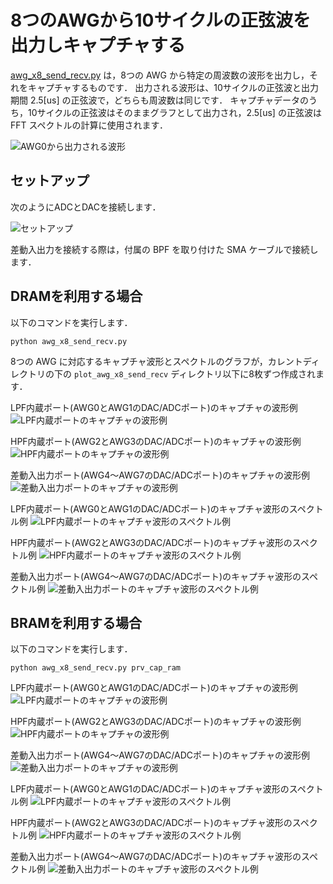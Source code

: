 # 8つのAWGから10サイクルの正弦波を出力しキャプチャする

[awg_x8_send_recv.py](../awg_x8_send_recv.py) は，8つの AWG から特定の周波数の波形を出力し，それをキャプチャするものです．
出力される波形は、10サイクルの正弦波と出力期間 2.5[us] の正弦波で，どちらも周波数は同じです．
キャプチャデータのうち，10サイクルの正弦波はそのままグラフとして出力され，2.5[us] の正弦波は FFT スペクトルの計算に使用されます．

![AWG0から出力される波形](images/awg-x8-send-recv-example.png)

## セットアップ

次のようにADCとDACを接続します．

![セットアップ](images/awg-x8-send-recv-setup.png)

差動入出力を接続する際は，付属の BPF を取り付けた SMA ケーブルで接続します．

## DRAMを利用する場合

以下のコマンドを実行します．

```
python awg_x8_send_recv.py
```

8つの AWG に対応するキャプチャ波形とスペクトルのグラフが，カレントディレクトリの下の `plot_awg_x8_send_recv` ディレクトリ以下に8枚ずつ作成されます．

LPF内蔵ポート(AWG0とAWG1のDAC/ADCポート)のキャプチャの波形例
![LPF内蔵ポートのキャプチャの波形例](images/awg-x8-send-recv-result-1.png)

HPF内蔵ポート(AWG2とAWG3のDAC/ADCポート)のキャプチャの波形例
![HPF内蔵ポートのキャプチャの波形例](images/awg-x8-send-recv-result-2.png)

差動入出力ポート(AWG4〜AWG7のDAC/ADCポート)のキャプチャの波形例
![差動入出力ポートのキャプチャの波形例](images/awg-x8-send-recv-result-3.png)

LPF内蔵ポート(AWG0とAWG1のDAC/ADCポート)のキャプチャ波形のスペクトル例
![LPF内蔵ポートのキャプチャ波形のスペクトル例](images/awg-x8-send-recv-spectrum-1.png)

HPF内蔵ポート(AWG2とAWG3のDAC/ADCポート)のキャプチャ波形のスペクトル例
![HPF内蔵ポートのキャプチャ波形のスペクトル例](images/awg-x8-send-recv-spectrum-2.png)

差動入出力ポート(AWG4〜AWG7のDAC/ADCポート)のキャプチャ波形のスペクトル例
![差動入出力ポートのキャプチャ波形のスペクトル例](images/awg-x8-send-recv-spectrum-3.png)

## BRAMを利用する場合

以下のコマンドを実行します．

```
python awg_x8_send_recv.py prv_cap_ram
```

LPF内蔵ポート(AWG0とAWG1のDAC/ADCポート)のキャプチャの波形例
![LPF内蔵ポートのキャプチャの波形例](images/awg-x8-send-recv-bram-result-1.png)

HPF内蔵ポート(AWG2とAWG3のDAC/ADCポート)のキャプチャの波形例
![HPF内蔵ポートのキャプチャの波形例](images/awg-x8-send-recv-bram-result-2.png)

差動入出力ポート(AWG4〜AWG7のDAC/ADCポート)のキャプチャの波形例
![差動入出力ポートのキャプチャの波形例](images/awg-x8-send-recv-bram-result-3.png)

LPF内蔵ポート(AWG0とAWG1のDAC/ADCポート)のキャプチャ波形のスペクトル例
![LPF内蔵ポートのキャプチャ波形のスペクトル例](images/awg-x8-send-recv-bram-spectrum-1.png)

HPF内蔵ポート(AWG2とAWG3のDAC/ADCポート)のキャプチャ波形のスペクトル例
![HPF内蔵ポートのキャプチャ波形のスペクトル例](images/awg-x8-send-recv-bram-spectrum-2.png)

差動入出力ポート(AWG4〜AWG7のDAC/ADCポート)のキャプチャ波形のスペクトル例
![差動入出力ポートのキャプチャ波形のスペクトル例](images/awg-x8-send-recv-bram-spectrum-3.png)
